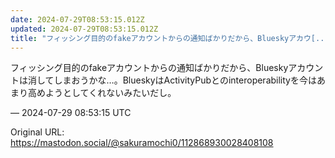 ```yaml
---
date: 2024-07-29T08:53:15.012Z
updated: 2024-07-29T08:53:15.012Z
title: "フィッシング目的のfakeアカウントからの通知ばかりだから、Blueskyアカウ[...]"
---
```


<p>フィッシング目的のfakeアカウントからの通知ばかりだから、Blueskyアカウントは消してしまおうかな…。BlueskyはActivityPubとのinteroperabilityを今はあまり高めようとしてくれないみたいだし。</p>

&mdash; 2024-07-29 08:53:15 UTC

Original URL: https://mastodon.social/@sakuramochi0/112868930028408108

